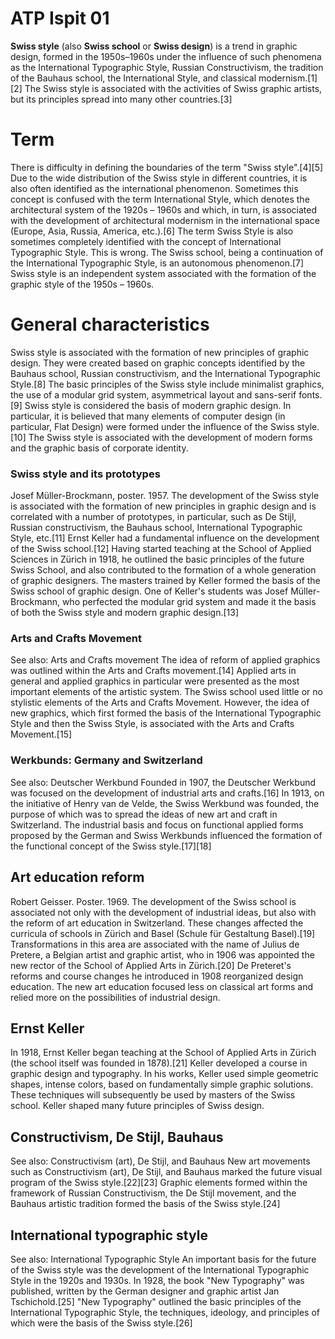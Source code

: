 # ATP Ispit 01

**Swiss style** (also **Swiss school** or **Swiss design**) is a trend in graphic design, formed in the 1950s–1960s under the influence of such phenomena as the International Typographic Style, Russian Constructivism, the tradition of the Bauhaus school, the International Style, and classical modernism.[1][2] The Swiss style is associated with the activities of Swiss graphic artists, but its principles spread into many other countries.[3]

# Term
There is difficulty in defining the boundaries of the term "Swiss style".[4][5] Due to the wide distribution of the Swiss style in different countries, it is also often identified as the international phenomenon. Sometimes this concept is confused with the term International Style, which denotes the architectural system of the 1920s – 1960s and which, in turn, is associated with the development of architectural modernism in the international space (Europe, Asia, Russia, America, etc.).[6] The term Swiss Style is also sometimes completely identified with the concept of International Typographic Style. This is wrong. The Swiss school, being a continuation of the International Typographic Style, is an autonomous phenomenon.[7] Swiss style is an independent system associated with the formation of the graphic style of the 1950s – 1960s.

# General characteristics
Swiss style is associated with the formation of new principles of graphic design. They were created based on graphic concepts identified by the Bauhaus school, Russian constructivism, and the International Typographic Style.[8] The basic principles of the Swiss style include minimalist graphics, the use of a modular grid system, asymmetrical layout and sans-serif fonts.[9] Swiss style is considered the basis of modern graphic design. In particular, it is believed that many elements of computer design (in particular, Flat Design) were formed under the influence of the Swiss style.[10] The Swiss style is associated with the development of modern forms and the graphic basis of corporate identity.

### Swiss style and its prototypes

Josef Müller-Brockmann, poster. 1957.
The development of the Swiss style is associated with the formation of new principles in graphic design and is correlated with a number of prototypes, in particular, such as De Stijl, Russian constructivism, the Bauhaus school, International Typographic Style, etc.[11] Ernst Keller had a fundamental influence on the development of the Swiss school.[12] Having started teaching at the School of Applied Sciences in Zürich in 1918, he outlined the basic principles of the future Swiss School, and also contributed to the formation of a whole generation of graphic designers. The masters trained by Keller formed the basis of the Swiss school of graphic design. One of Keller's students was Josef Müller-Brockmann, who perfected the modular grid system and made it the basis of both the Swiss style and modern graphic design.[13]

### Arts and Crafts Movement
See also: Arts and Crafts movement
The idea of reform of applied graphics was outlined within the Arts and Crafts movement.[14] Applied arts in general and applied graphics in particular were presented as the most important elements of the artistic system. The Swiss school used little or no stylistic elements of the Arts and Crafts Movement. However, the idea of new graphics, which first formed the basis of the International Typographic Style and then the Swiss Style, is associated with the Arts and Crafts Movement.[15]

### Werkbunds: Germany and Switzerland
See also: Deutscher Werkbund
Founded in 1907, the Deutscher Werkbund was focused on the development of industrial arts and crafts.[16] In 1913, on the initiative of Henry van de Velde, the Swiss Werkbund was founded, the purpose of which was to spread the ideas of new art and craft in Switzerland. The industrial basis and focus on functional applied forms proposed by the German and Swiss Werkbunds influenced the formation of the functional concept of the Swiss style.[17][18]

## Art education reform

Robert Geisser. Poster. 1969.
The development of the Swiss school is associated not only with the development of industrial ideas, but also with the reform of art education in Switzerland. These changes affected the curricula of schools in Zürich and Basel (Schule für Gestaltung Basel).[19] Transformations in this area are associated with the name of Julius de Pretere, a Belgian artist and graphic artist, who in 1906 was appointed the new rector of the School of Applied Arts in Zürich.[20] De Preteret's reforms and course changes he introduced in 1908 reorganized design education. The new art education focused less on classical art forms and relied more on the possibilities of industrial design.

## Ernst Keller
In 1918, Ernst Keller began teaching at the School of Applied Arts in Zürich (the school itself was founded in 1878).[21] Keller developed a course in graphic design and typography. In his works, Keller used simple geometric shapes, intense colors, based on fundamentally simple graphic solutions. These techniques will subsequently be used by masters of the Swiss school. Keller shaped many future principles of Swiss design.

## Constructivism, De Stijl, Bauhaus
See also: Constructivism (art), De Stijl, and Bauhaus
New art movements such as Constructivism (art), De Stijl, and Bauhaus marked the future visual program of the Swiss style.[22][23] Graphic elements formed within the framework of Russian Constructivism, the De Stijl movement, and the Bauhaus artistic tradition formed the basis of the Swiss style.[24]

## International typographic style
See also: International Typographic Style
An important basis for the future of the Swiss style was the development of the International Typographic Style in the 1920s and 1930s. In 1928, the book "New Typography" was published, written by the German designer and graphic artist Jan Tschichold.[25] "New Typography" outlined the basic principles of the International Typographic Style, the techniques, ideology, and principles of which were the basis of the Swiss style.[26]
